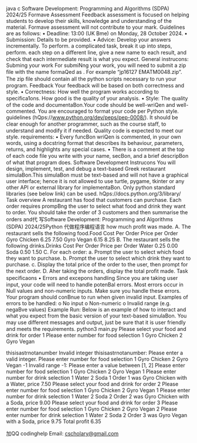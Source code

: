 java c Software Development: Programming and Algorithms (SDPA) 2024/25 Formave Assessment Feedback assessment is focused on helping students to develop their skills, knowledge and understanding of the  material. Formave assessment will not contribute to your mark. Guidelines are as follows: •    Deadline: 13:00 (UK Bme) on Monday, 28 October 2024. •   Submission: Details to be provided. •   Advice: Develop your answers incrementally. To perform. a complicated task, break it up into steps, perform. each step on a diﬀerent line, give a new name to each result, and check that each intermediate result is what you expect. General instrucons: Subming your work For submiNng your work, you will need to submit a zip ﬁle with the name formaQed as . For example  “jp16127 EMATM0048.zip”.   The zip ﬁle should contain all the python scripts necessary to run your program. Feedback Your feedback will be based on both correctness and style. • Correctness: How well the program works according to speciﬁca1ons. How good is the quality of your analysis. • Style: The quality of the code and documentaBon.Your code should be well-wriQen and well-commented. You are encouraged to format your code per Python style. guidelines (hQps://www.python.org/dev/peps/pep-0008/). It should be clear enough for another programmer, such as the course staﬀ, to understand and modify it if needed. Quality code is expected to meet our style. requirements: •    Every funcBon wriQen is commented, in your own words, using a docstring format that describes its behaviour, parameters, returns, and highlights any special cases. •   There is a comment at the top of each code ﬁle you write with your name, secBon, and a brief descripBon of what that program does. Software Development Instrucons You will design, implement, test, and debug a text-based Greek restaurant simulaBon.This simulaBon must be text-based and will not have a graphical user interface; hence it is not allowed to use turtle, pygame, tkinter or any other API or external library for implementaBon. Only python standard libraries (see below link) can be used. hQps://docs.python.org/3/library/ Task overview A restaurant has food that customers can purchase.   Each order requires prompBng the user to select what food and drink they want to order.    You should take the order of 3 customers and then summarise the orders and代 写Software Development: Programming and Algorithms (SDPA) 2024/25Python 代做程序编程语言 how much proﬁt was made. A.   The restaurant sells the following food.Food                            Cost Per Order Price per Order Gyro Chicken 6.25 7.50 Gyro Vegan 6.15 8.25 B.   The restaurant sells the following drinks.Drinks Cost Per Order Price per Order Water 0.25 0.00 Soda 0.50 1.50 C.   For each order: a.   Prompt the user to select which food they want to purchase. b.   Prompt the user to select which drink they want to purchase. c.    Display the total price of the order to the user, then prompt for the next order. D.  Aher taking the orders, display the total proﬁt made. Task speciﬁcaons • Errors and excepons handling Since you are taking user input, your code will need to handle potenBal errors.   Most errors occur in Null values and non-numeric inputs. Make sure you handle these errors. Your program should conBnue to run when given invalid input.   Examples of errors to be handled: o No input o Non-numeric o Invalid range (e.g. negaBve values) Example Run: Below is an example of how to interact and what you expect from the basic version of your text-based simulaBon.  You may use diﬀerent messages and output, just be sure that it is user friendly and meets the requirements. python3 main.py Please select your food and drink for order 1 Please enter number for food selection 1 Gyro Chicken 2 Gyro Vegan

thisisastrnotanumber Invalid integer thisisastrnotanumber: Please enter a valid integer. Please enter number for food selection 1 Gyro Chicken 2 Gyro Vegan  -1 Invalid range -1: Please enter a value between [1, 2] Please enter number for food selection 1 Gyro Chicken 2 Gyro Vegan  1 Please enter number for drink selection 1 Water 2 Soda  1 Order 1 was Gyro Chicken with a Water, price 7.50 Please select your food and drink for order 2 Please enter number for food selection 1 Gyro Chicken 2 Gyro Vegan  1 Please enter number for drink selection 1 Water 2 Soda  2 Order 2 was Gyro Chicken with a Soda, price 9.00 Please select your food and drink for order 3 Please enter number for food selection 1 Gyro Chicken 2 Gyro Vegan  2 Please enter number for drink selection 1 Water 2 Soda  2 Order 3 was Gyro Vegan with a Soda, price 9.75 Total profit 6.35

   加QQ codinghelp Email: cscholary@gmail.com
